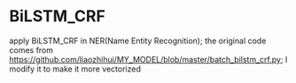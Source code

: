 # BiLSTM_CRF
apply BiLSTM_CRF in NER(Name Entity Recognition);
the original code comes from https://github.com/liaozhihui/MY_MODEL/blob/master/batch_bilstm_crf.py; I modify it to make it more vectorized
